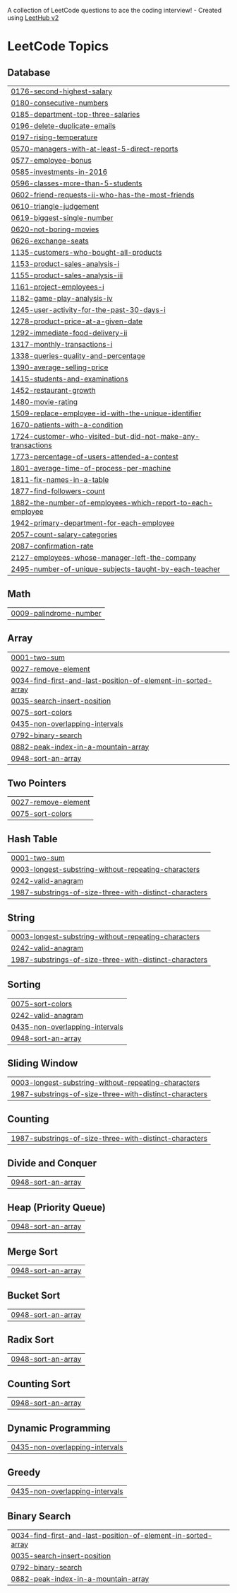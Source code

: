 A collection of LeetCode questions to ace the coding interview! - Created using [LeetHub v2](https://github.com/arunbhardwaj/LeetHub-2.0)
<!---LeetCode Topics Start-->
# LeetCode Topics
## Database
|  |
| ------- |
| [0176-second-highest-salary](https://github.com/Shraddha-Deshmukh2119/Leetcode/tree/master/0176-second-highest-salary) |
| [0180-consecutive-numbers](https://github.com/Shraddha-Deshmukh2119/Leetcode/tree/master/0180-consecutive-numbers) |
| [0185-department-top-three-salaries](https://github.com/Shraddha-Deshmukh2119/Leetcode/tree/master/0185-department-top-three-salaries) |
| [0196-delete-duplicate-emails](https://github.com/Shraddha-Deshmukh2119/Leetcode/tree/master/0196-delete-duplicate-emails) |
| [0197-rising-temperature](https://github.com/Shraddha-Deshmukh2119/Leetcode/tree/master/0197-rising-temperature) |
| [0570-managers-with-at-least-5-direct-reports](https://github.com/Shraddha-Deshmukh2119/Leetcode/tree/master/0570-managers-with-at-least-5-direct-reports) |
| [0577-employee-bonus](https://github.com/Shraddha-Deshmukh2119/Leetcode/tree/master/0577-employee-bonus) |
| [0585-investments-in-2016](https://github.com/Shraddha-Deshmukh2119/Leetcode/tree/master/0585-investments-in-2016) |
| [0596-classes-more-than-5-students](https://github.com/Shraddha-Deshmukh2119/Leetcode/tree/master/0596-classes-more-than-5-students) |
| [0602-friend-requests-ii-who-has-the-most-friends](https://github.com/Shraddha-Deshmukh2119/Leetcode/tree/master/0602-friend-requests-ii-who-has-the-most-friends) |
| [0610-triangle-judgement](https://github.com/Shraddha-Deshmukh2119/Leetcode/tree/master/0610-triangle-judgement) |
| [0619-biggest-single-number](https://github.com/Shraddha-Deshmukh2119/Leetcode/tree/master/0619-biggest-single-number) |
| [0620-not-boring-movies](https://github.com/Shraddha-Deshmukh2119/Leetcode/tree/master/0620-not-boring-movies) |
| [0626-exchange-seats](https://github.com/Shraddha-Deshmukh2119/Leetcode/tree/master/0626-exchange-seats) |
| [1135-customers-who-bought-all-products](https://github.com/Shraddha-Deshmukh2119/Leetcode/tree/master/1135-customers-who-bought-all-products) |
| [1153-product-sales-analysis-i](https://github.com/Shraddha-Deshmukh2119/Leetcode/tree/master/1153-product-sales-analysis-i) |
| [1155-product-sales-analysis-iii](https://github.com/Shraddha-Deshmukh2119/Leetcode/tree/master/1155-product-sales-analysis-iii) |
| [1161-project-employees-i](https://github.com/Shraddha-Deshmukh2119/Leetcode/tree/master/1161-project-employees-i) |
| [1182-game-play-analysis-iv](https://github.com/Shraddha-Deshmukh2119/Leetcode/tree/master/1182-game-play-analysis-iv) |
| [1245-user-activity-for-the-past-30-days-i](https://github.com/Shraddha-Deshmukh2119/Leetcode/tree/master/1245-user-activity-for-the-past-30-days-i) |
| [1278-product-price-at-a-given-date](https://github.com/Shraddha-Deshmukh2119/Leetcode/tree/master/1278-product-price-at-a-given-date) |
| [1292-immediate-food-delivery-ii](https://github.com/Shraddha-Deshmukh2119/Leetcode/tree/master/1292-immediate-food-delivery-ii) |
| [1317-monthly-transactions-i](https://github.com/Shraddha-Deshmukh2119/Leetcode/tree/master/1317-monthly-transactions-i) |
| [1338-queries-quality-and-percentage](https://github.com/Shraddha-Deshmukh2119/Leetcode/tree/master/1338-queries-quality-and-percentage) |
| [1390-average-selling-price](https://github.com/Shraddha-Deshmukh2119/Leetcode/tree/master/1390-average-selling-price) |
| [1415-students-and-examinations](https://github.com/Shraddha-Deshmukh2119/Leetcode/tree/master/1415-students-and-examinations) |
| [1452-restaurant-growth](https://github.com/Shraddha-Deshmukh2119/Leetcode/tree/master/1452-restaurant-growth) |
| [1480-movie-rating](https://github.com/Shraddha-Deshmukh2119/Leetcode/tree/master/1480-movie-rating) |
| [1509-replace-employee-id-with-the-unique-identifier](https://github.com/Shraddha-Deshmukh2119/Leetcode/tree/master/1509-replace-employee-id-with-the-unique-identifier) |
| [1670-patients-with-a-condition](https://github.com/Shraddha-Deshmukh2119/Leetcode/tree/master/1670-patients-with-a-condition) |
| [1724-customer-who-visited-but-did-not-make-any-transactions](https://github.com/Shraddha-Deshmukh2119/Leetcode/tree/master/1724-customer-who-visited-but-did-not-make-any-transactions) |
| [1773-percentage-of-users-attended-a-contest](https://github.com/Shraddha-Deshmukh2119/Leetcode/tree/master/1773-percentage-of-users-attended-a-contest) |
| [1801-average-time-of-process-per-machine](https://github.com/Shraddha-Deshmukh2119/Leetcode/tree/master/1801-average-time-of-process-per-machine) |
| [1811-fix-names-in-a-table](https://github.com/Shraddha-Deshmukh2119/Leetcode/tree/master/1811-fix-names-in-a-table) |
| [1877-find-followers-count](https://github.com/Shraddha-Deshmukh2119/Leetcode/tree/master/1877-find-followers-count) |
| [1882-the-number-of-employees-which-report-to-each-employee](https://github.com/Shraddha-Deshmukh2119/Leetcode/tree/master/1882-the-number-of-employees-which-report-to-each-employee) |
| [1942-primary-department-for-each-employee](https://github.com/Shraddha-Deshmukh2119/Leetcode/tree/master/1942-primary-department-for-each-employee) |
| [2057-count-salary-categories](https://github.com/Shraddha-Deshmukh2119/Leetcode/tree/master/2057-count-salary-categories) |
| [2087-confirmation-rate](https://github.com/Shraddha-Deshmukh2119/Leetcode/tree/master/2087-confirmation-rate) |
| [2127-employees-whose-manager-left-the-company](https://github.com/Shraddha-Deshmukh2119/Leetcode/tree/master/2127-employees-whose-manager-left-the-company) |
| [2495-number-of-unique-subjects-taught-by-each-teacher](https://github.com/Shraddha-Deshmukh2119/Leetcode/tree/master/2495-number-of-unique-subjects-taught-by-each-teacher) |
## Math
|  |
| ------- |
| [0009-palindrome-number](https://github.com/Shraddha-Deshmukh2119/Leetcode/tree/master/0009-palindrome-number) |
## Array
|  |
| ------- |
| [0001-two-sum](https://github.com/Shraddha-Deshmukh2119/Leetcode/tree/master/0001-two-sum) |
| [0027-remove-element](https://github.com/Shraddha-Deshmukh2119/Leetcode/tree/master/0027-remove-element) |
| [0034-find-first-and-last-position-of-element-in-sorted-array](https://github.com/Shraddha-Deshmukh2119/Leetcode/tree/master/0034-find-first-and-last-position-of-element-in-sorted-array) |
| [0035-search-insert-position](https://github.com/Shraddha-Deshmukh2119/Leetcode/tree/master/0035-search-insert-position) |
| [0075-sort-colors](https://github.com/Shraddha-Deshmukh2119/Leetcode/tree/master/0075-sort-colors) |
| [0435-non-overlapping-intervals](https://github.com/Shraddha-Deshmukh2119/Leetcode/tree/master/0435-non-overlapping-intervals) |
| [0792-binary-search](https://github.com/Shraddha-Deshmukh2119/Leetcode/tree/master/0792-binary-search) |
| [0882-peak-index-in-a-mountain-array](https://github.com/Shraddha-Deshmukh2119/Leetcode/tree/master/0882-peak-index-in-a-mountain-array) |
| [0948-sort-an-array](https://github.com/Shraddha-Deshmukh2119/Leetcode/tree/master/0948-sort-an-array) |
## Two Pointers
|  |
| ------- |
| [0027-remove-element](https://github.com/Shraddha-Deshmukh2119/Leetcode/tree/master/0027-remove-element) |
| [0075-sort-colors](https://github.com/Shraddha-Deshmukh2119/Leetcode/tree/master/0075-sort-colors) |
## Hash Table
|  |
| ------- |
| [0001-two-sum](https://github.com/Shraddha-Deshmukh2119/Leetcode/tree/master/0001-two-sum) |
| [0003-longest-substring-without-repeating-characters](https://github.com/Shraddha-Deshmukh2119/Leetcode/tree/master/0003-longest-substring-without-repeating-characters) |
| [0242-valid-anagram](https://github.com/Shraddha-Deshmukh2119/Leetcode/tree/master/0242-valid-anagram) |
| [1987-substrings-of-size-three-with-distinct-characters](https://github.com/Shraddha-Deshmukh2119/Leetcode/tree/master/1987-substrings-of-size-three-with-distinct-characters) |
## String
|  |
| ------- |
| [0003-longest-substring-without-repeating-characters](https://github.com/Shraddha-Deshmukh2119/Leetcode/tree/master/0003-longest-substring-without-repeating-characters) |
| [0242-valid-anagram](https://github.com/Shraddha-Deshmukh2119/Leetcode/tree/master/0242-valid-anagram) |
| [1987-substrings-of-size-three-with-distinct-characters](https://github.com/Shraddha-Deshmukh2119/Leetcode/tree/master/1987-substrings-of-size-three-with-distinct-characters) |
## Sorting
|  |
| ------- |
| [0075-sort-colors](https://github.com/Shraddha-Deshmukh2119/Leetcode/tree/master/0075-sort-colors) |
| [0242-valid-anagram](https://github.com/Shraddha-Deshmukh2119/Leetcode/tree/master/0242-valid-anagram) |
| [0435-non-overlapping-intervals](https://github.com/Shraddha-Deshmukh2119/Leetcode/tree/master/0435-non-overlapping-intervals) |
| [0948-sort-an-array](https://github.com/Shraddha-Deshmukh2119/Leetcode/tree/master/0948-sort-an-array) |
## Sliding Window
|  |
| ------- |
| [0003-longest-substring-without-repeating-characters](https://github.com/Shraddha-Deshmukh2119/Leetcode/tree/master/0003-longest-substring-without-repeating-characters) |
| [1987-substrings-of-size-three-with-distinct-characters](https://github.com/Shraddha-Deshmukh2119/Leetcode/tree/master/1987-substrings-of-size-three-with-distinct-characters) |
## Counting
|  |
| ------- |
| [1987-substrings-of-size-three-with-distinct-characters](https://github.com/Shraddha-Deshmukh2119/Leetcode/tree/master/1987-substrings-of-size-three-with-distinct-characters) |
## Divide and Conquer
|  |
| ------- |
| [0948-sort-an-array](https://github.com/Shraddha-Deshmukh2119/Leetcode/tree/master/0948-sort-an-array) |
## Heap (Priority Queue)
|  |
| ------- |
| [0948-sort-an-array](https://github.com/Shraddha-Deshmukh2119/Leetcode/tree/master/0948-sort-an-array) |
## Merge Sort
|  |
| ------- |
| [0948-sort-an-array](https://github.com/Shraddha-Deshmukh2119/Leetcode/tree/master/0948-sort-an-array) |
## Bucket Sort
|  |
| ------- |
| [0948-sort-an-array](https://github.com/Shraddha-Deshmukh2119/Leetcode/tree/master/0948-sort-an-array) |
## Radix Sort
|  |
| ------- |
| [0948-sort-an-array](https://github.com/Shraddha-Deshmukh2119/Leetcode/tree/master/0948-sort-an-array) |
## Counting Sort
|  |
| ------- |
| [0948-sort-an-array](https://github.com/Shraddha-Deshmukh2119/Leetcode/tree/master/0948-sort-an-array) |
## Dynamic Programming
|  |
| ------- |
| [0435-non-overlapping-intervals](https://github.com/Shraddha-Deshmukh2119/Leetcode/tree/master/0435-non-overlapping-intervals) |
## Greedy
|  |
| ------- |
| [0435-non-overlapping-intervals](https://github.com/Shraddha-Deshmukh2119/Leetcode/tree/master/0435-non-overlapping-intervals) |
## Binary Search
|  |
| ------- |
| [0034-find-first-and-last-position-of-element-in-sorted-array](https://github.com/Shraddha-Deshmukh2119/Leetcode/tree/master/0034-find-first-and-last-position-of-element-in-sorted-array) |
| [0035-search-insert-position](https://github.com/Shraddha-Deshmukh2119/Leetcode/tree/master/0035-search-insert-position) |
| [0792-binary-search](https://github.com/Shraddha-Deshmukh2119/Leetcode/tree/master/0792-binary-search) |
| [0882-peak-index-in-a-mountain-array](https://github.com/Shraddha-Deshmukh2119/Leetcode/tree/master/0882-peak-index-in-a-mountain-array) |
<!---LeetCode Topics End-->